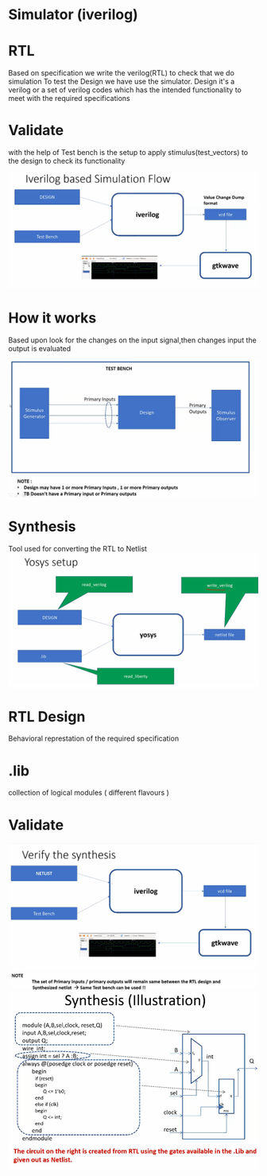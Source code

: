 # Simulator (iverilog)

# RTL
Based on specification we write the verilog(RTL) to check that we do simulation
To test the Design we have use the simulator.
Design it's a verilog or a set of verilog codes which has the intended functionality to meet with the required specifications

# Validate
with the help of Test bench is the setup to apply stimulus(test_vectors) to the design to check its functionality

![image alt](https://github.com/plnarasimha/SOC_RTL_GDSII/blob/4f4e35973e0f53c1eea16c8009ac29a6b95cc9f7/Day1/Theory/image/2.png)


# How it works
Based upon look for the changes on the input signal,then changes input the output is evaluated

![image alt](https://github.com/plnarasimha/SOC_RTL_GDSII/blob/15c22742402c6d5fd374c491aeac6545d8569daa/Day1/Theory/image/1.png)

# Synthesis
Tool used for converting the RTL to Netlist
![image alt](https://github.com/plnarasimha/SOC_RTL_GDSII/blob/9ca5d1abda725adf410537c76cff92abb19fc5c5/Day1/Theory/image/3.png) 
# RTL Design

Behavioral represtation of the required specification
# .lib

collection of logical modules ( different flavours )

# Validate

![image alt](https://github.com/plnarasimha/SOC_RTL_GDSII/blob/31e34dca0a39e529855452e1c821c3a55cfb50b9/Day1/Theory/image/4.png)
![image alt](https://github.com/plnarasimha/SOC_RTL_GDSII/blob/81b58db5807b8dce649f2b53e2c824206a66086e/Day1/Theory/image/5.png)
![image alt](https://github.com/plnarasimha/SOC_RTL_GDSII/blob/9b9f10b1be902062ce7f82ee3b95a06128ddff46/Day1/Theory/image/6.png)
